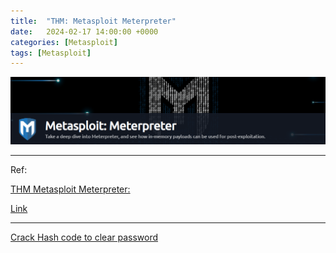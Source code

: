 ```yaml
---
title:  "THM: Metasploit Meterpreter"
date:   2024-02-17 14:00:00 +0000
categories: [Metasploit]
tags: [Metasploit]
---
```


![image](/assets/img/Metasploit-Meterpreter01.png)

---


Ref: 

[THM Metasploit Meterpreter:](https://tryhackme.com/room/meterpreter)

[Link](https://www.youtube.com/watch?v=96V-nwvtaks)

---

[Crack Hash code to clear password](https://crackstation.net/)
